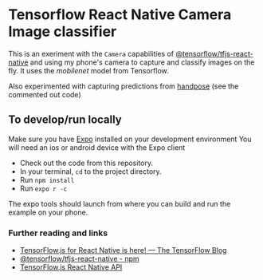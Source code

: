 # Tensorflow React Native Camera Image classifier

This is an exeriment with the `Camera` capabilities of [@tensorflow/tfjs-react-native](https://www.npmjs.com/package/@tensorflow/tfjs-react-native) and using my phone's camera to capture and classify images on the fly. It uses the _mobilenet_ model from Tensorflow.

Also experimented with capturing predictions from [handpose](https://blog.tensorflow.org/2020/03/face-and-hand-tracking-in-browser-with-mediapipe-and-tensorflowjs.html) (see the commented out code)

## To develop/run locally

Make sure you have [Expo](https://expo.io/learn) installed on your development environment
You will need an ios or android device with the Expo client

- Check out the code from this repository.
- In your terminal, `cd` to the project directory.
- Run `npm install`
- Run `expo r -c`

The expo tools should launch from where you can build and run the example on your phone.

### Further reading and links

- [TensorFlow.js for React Native is here! — The TensorFlow Blog](https://blog.tensorflow.org/2020/02/tensorflowjs-for-react-native-is-here.html?m=1)
- [@tensorflow/tfjs-react-native - npm](https://www.npmjs.com/package/@tensorflow/tfjs-react-native)
- [TensorFlow.js React Native API](https://js.tensorflow.org/api_react_native/0.2.3/)
